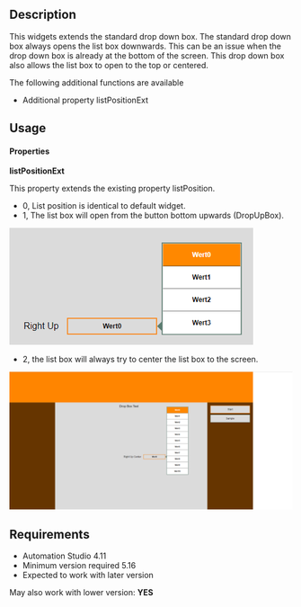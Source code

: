## Description
This widgets extends the standard drop down box. The standard drop down box always opens the list box downwards. This can be an issue when the drop down box is already at the bottom of the screen. This drop down box also allows the list box to open to the top or centered.

The following additional functions are available

* Additional property listPositionExt

## Usage

#### Properties

**listPositionExt**

This property extends the existing property listPosition.

* 0, List position is identical to default widget.
* 1, The list box will open from the button bottom upwards (DropUpBox).

![](./images/dropdownbox1.png)

* 2, the list box will always try to center the list box to the screen.

![](./images/dropdownbox2.png)

## Requirements

* Automation Studio 4.11
* Minimum version required 5.16
* Expected to work with later version

May also work with lower version: **YES**




